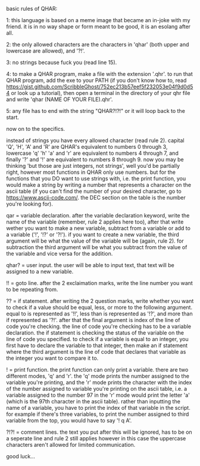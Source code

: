 basic rules of QHAR:

1: this language is based on a meme image that became an in-joke with my friend. it is in no way shape or form meant to be good, it is an esolang after all.

2: the only allowed characters are the characters in 'qhar' (both upper and lowercase are allowed), and '?!'.

3: no strings because fuck you (read line 15).

4: to make a QHAR program, make a file with the extension '.qhr'. to run that QHAR program, add the exe to your PATH (if you don't know how to, read https://gist.github.com/ScribbleGhost/752ec213b57eef5f232053e04f9d0d54 or look up a tutorial), then open a terminal in the directory of your qhr file and write 'qhar (NAME OF YOUR FILE).qhr'.

5: any file has to end with the string "QHAR?!?!" or it will loop back to the start.

now on to the specifics.

instead of strings you have every allowed character (read rule 2). capital 'Q', 'H', 'A' and 'R' are QHAR's equivalent to numbers 0 through 3, lowercase 'q' 'h' 'a' and 'r' are equivalent to numbers 4 through 7, and finally '?' and '!' are equivalent to numbers 8 through 9. now you may be thinking 'but those are just integers, not strings', well you'd be partially right, however most functions in QHAR only use numbers. but for the functions that you DO want to use strings with, i.e. the print function, you would make a string by writing a number that represents a character on the ascii table (if you can't find the number of your desired character, go to https://www.ascii-code.com/. the DEC section on the table is the number you're looking for).

qar = variable declaration. after the variable declaration keyword, write the name of the variable (remember, rule 2 applies here too), after that write wether you want to make a new variable, subtract from a variable or add to a variable ('!', '!?' or '?!'). if you want to create a new variable, the third argument will be what the value of the variable will be (again, rule 2). for subtraction the third argument will be what you subtract from the value of the variable and vice versa for the addition.

qhar? = user input. the user will be able to input text, that text will be assigned to a new variable.

!! = goto line. after the 2 exclaimation marks, write the line number you want to be repeating from.

?? = if statement. after writing the 2 question marks, write whether you want to check if a value should be equal, less, or more to the following argument. equal to is represented as '!!', less than is represented as '!?', and more than if represented as '?!'. after that the final argument is index of the line of code you're checking. the line of code you're checking has to be a variable declaration. the if statement is checking the status of the variable on the line of code you specified. to check if a variable is equal to an integer, you first have to declare the variable to that integer, then make an if statement where the third argument is the line of code that declares that variable as the integer you want to compare it to.

! = print function. the print function can only print a variable. there are two different modes, 'q' and 'r'. the 'q' mode prints the number assigned to the variable you're printing, and the 'r' mode prints the character with the index of the number assigned to variable you're printing on the ascii table, i.e. a variable assigned to the number 97 in the 'r' mode would print the letter 'a' (which is the 97th character in the ascii table). rather than inputting the name of a variable, you have to print the index of that variable in the script. for example if there's three variables, to print the number assigned to third variable from the top, you would have to say '! q A'.

?!?! = comment lines. the text you put after this will be ignored, has to be on a seperate line and rule 2 still applies however in this case the uppercase characters aren't allowed for limited communication.

good luck...